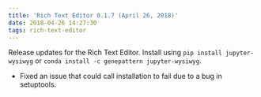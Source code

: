 ```yaml
---
title: 'Rich Text Editor 0.1.7 (April 26, 2018)'
date: 2018-04-26 14:27:30
tags: rich-text-editor
---
```


Release updates for the Rich Text Editor. Install using `pip install jupyter-wysiwyg` or `conda install -c genepattern jupyter-wysiwyg`.

- Fixed an issue that could call installation to fail due to a bug in setuptools.
